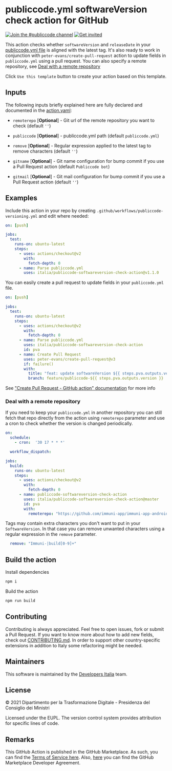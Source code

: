 # publiccode.yml softwareVersion check action for GitHub

[![Join the #publiccode channel](https://img.shields.io/badge/Slack%20channel-%23publiccode-blue.svg?logo=slack)](https://developersitalia.slack.com/messages/CAM3F785T)
[![Get invited](https://slack.developers.italia.it/badge.svg)](https://slack.developers.italia.it/)

This action checks whether `softwareVersion` and `releaseDate` in your 
[publiccode.yml file](https://github.com/italia/publiccode.yml) is 
aligned with the latest tag. It's also ready to work in conjunction with
`peter-evans/create-pull-request` action to update fields in `publiccode.yml` 
using a pull request. You can also specify a remote repository, see 
[Deal with a remote repository](#deal-with-an-remote-repository)

Click `Use this template` button to create your action based on this template.

## Inputs

The following inputs briefly explained here are fully declared and documented in the [action.yaml](action.yaml):

* `remoterepo` [**Optional**] - Git url of the remote repository you want to check (default `''`)

* `publiccode` [**Optional**] - publiccode.yml path (default `publiccode.yml`)

* `remove` [**Optional**] - Regular expression applied to the latest tag to remove characters (default `''`)

* `gitname` [**Optional**] - Git name configuration for bump commit if you use a Pull Request action (default `Publiccode bot`)

* `gitmail` [**Optional**] - Git mail configuration for bump commit if you use a Pull Request action (default `''`)

## Examples

Include this action in your repo by creating 
`.github/workflows/publiccode-versioning.yml` and edit where needed:

```yml
on: [push]

jobs:
  test:
    runs-on: ubuntu-latest
    steps:
      - uses: actions/checkout@v2
        with:
          fetch-depth: 0
      - name: Parse publiccode.yml
        uses: italia/publiccode-softwareversion-check-action@v1.1.0
```

You can easily create a pull request to update fields in your `publiccode.yml` 
file.

```yml
on: [push]

jobs:
  test:
    runs-on: ubuntu-latest
    steps:
      - uses: actions/checkout@v2
        with:
          fetch-depth: 0
      - name: Parse publiccode.yml
        uses: italia/publiccode-softwareversion-check-action
        id: pva
      - name: Create Pull Request
        uses: peter-evans/create-pull-request@v3
        if: failure()
        with:
          title: "feat: update softwareVersion ${{ steps.pva.outputs.version }} in publiccode.yml"
          branch: feature/publiccode-${{ steps.pva.outputs.version }}
```

See ["Create Pull Request - GitHub action" documentation](https://github.com/marketplace/actions/create-pull-request) 
for more info

### Deal with a remote repository

If you need to keep your `publiccode.yml` in another repository you can still 
fetch that repo directly from the action using `remoterepo` parameter and use
a cron to check whether the version is changed periodically.

```yml
on:
  schedule:
    - cron:  '30 17 * * *'

  workflow_dispatch:

jobs:
  build:
    runs-on: ubuntu-latest
    steps:
      - uses: actions/checkout@v2
        with:
          fetch-depth: 0
      - name: publiccode-softwareversion-check-action
        uses: italia/publiccode-softwareversion-check-action@master
        id: pva
        with:
          remoterepo: "https://github.com/immuni-app/immuni-app-android.git"
```

Tags may contain extra characters you don't want to put in your `SoftwareVersion`. 
In that case you can remove unwanted characters using a regular expression in the
`remove` parameter.

```yml
  remove: "Immuni-|build[0-9]+"
```

## Build the action

Install dependencies

```sh
npm i
```

Build the action

```sh
npm run build
```

## Contributing

Contributing is always appreciated.
Feel free to open issues, fork or submit a Pull Request.
If you want to know more about how to add new fields, check out [CONTRIBUTING.md](CONTRIBUTING.md).
In order to support other country-specific extensions in addition to Italy some
refactoring might be needed.

## Maintainers

This software is maintained by the
[Developers Italia](https://developers.italia.it/) team.

## License

© 2021 Dipartimento per la Trasformazione Digitale - Presidenza del Consiglio dei
Ministri

Licensed under the EUPL.
The version control system provides attribution for specific lines of code.

## Remarks

This GitHub Action is published in the GitHub Marketplace.
As such, you can find the [Terms of Service here](https://docs.github.com/en/free-pro-team@latest/github/site-policy/github-marketplace-terms-of-service).
Also, [here](https://docs.github.com/en/free-pro-team@latest/github/site-policy/github-marketplace-developer-agreement)
you can find the GitHub Marketplace Developer Agreement.
